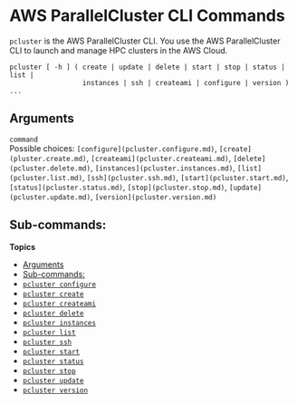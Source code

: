 # AWS ParallelCluster CLI Commands<a name="commands"></a>

`pcluster` is the AWS ParallelCluster CLI\. You use the AWS ParallelCluster CLI to launch and manage HPC clusters in the AWS Cloud\.

```
pcluster [ -h ] ( create | update | delete | start | stop | status | list |
                  instances | ssh | createami | configure | version ) ...
```

## Arguments<a name="pcluster.arguments"></a>

`command`  
Possible choices: `[configure](pcluster.configure.md)`, `[create](pluster.create.md)`, `[createami](pcluster.createami.md)`, `[delete](pcluster.delete.md)`, `[instances](pcluster.instances.md)`, `[list](pcluster.list.md)`, `[ssh](pcluster.ssh.md)`, `[start](pcluster.start.md)`, `[status](pcluster.status.md)`, `[stop](pcluster.stop.md)`, `[update](pcluster.update.md)`, `[version](pcluster.version.md)`

## Sub\-commands:<a name="pcluster.subcommands"></a>

**Topics**
+ [Arguments](#pcluster.arguments)
+ [Sub\-commands:](#pcluster.subcommands)
+ [`pcluster configure`](pcluster.configure.md)
+ [`pcluster create`](pluster.create.md)
+ [`pcluster createami`](pcluster.createami.md)
+ [`pcluster delete`](pcluster.delete.md)
+ [`pcluster instances`](pcluster.instances.md)
+ [`pcluster list`](pcluster.list.md)
+ [`pcluster ssh`](pcluster.ssh.md)
+ [`pcluster start`](pcluster.start.md)
+ [`pcluster status`](pcluster.status.md)
+ [`pcluster stop`](pcluster.stop.md)
+ [`pcluster update`](pcluster.update.md)
+ [`pcluster version`](pcluster.version.md)